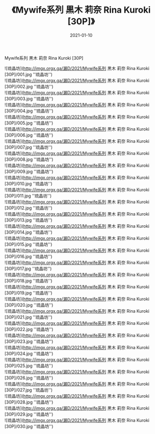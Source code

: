 ﻿---
layout: post
title:  《Mywife系列 黒木 莉奈 Rina Kuroki [30P]》
date:   2021-01-10
img: imgx.orgx.ga/漏D/2021/Mywife系列 黒木 莉奈 Rina Kuroki [30P]/000.jpg
categories: [美女, 性感, 泳衣]
---

Mywife系列 黒木 莉奈 Rina Kuroki [30P]

![琉晶坊](http://imgx.orgx.ga/漏D/2021/Mywife系列 黒木 莉奈 Rina Kuroki [30P]/001.jpg ''琉晶坊'') <br>
![琉晶坊](http://imgx.orgx.ga/漏D/2021/Mywife系列 黒木 莉奈 Rina Kuroki [30P]/002.jpg ''琉晶坊'') <br>
![琉晶坊](http://imgx.orgx.ga/漏D/2021/Mywife系列 黒木 莉奈 Rina Kuroki [30P]/003.jpg ''琉晶坊'') <br>
![琉晶坊](http://imgx.orgx.ga/漏D/2021/Mywife系列 黒木 莉奈 Rina Kuroki [30P]/004.jpg ''琉晶坊'') <br>
![琉晶坊](http://imgx.orgx.ga/漏D/2021/Mywife系列 黒木 莉奈 Rina Kuroki [30P]/005.jpg ''琉晶坊'') <br>
![琉晶坊](http://imgx.orgx.ga/漏D/2021/Mywife系列 黒木 莉奈 Rina Kuroki [30P]/006.jpg ''琉晶坊'') <br>
![琉晶坊](http://imgx.orgx.ga/漏D/2021/Mywife系列 黒木 莉奈 Rina Kuroki [30P]/007.jpg ''琉晶坊'') <br>
![琉晶坊](http://imgx.orgx.ga/漏D/2021/Mywife系列 黒木 莉奈 Rina Kuroki [30P]/008.jpg ''琉晶坊'') <br>
![琉晶坊](http://imgx.orgx.ga/漏D/2021/Mywife系列 黒木 莉奈 Rina Kuroki [30P]/009.jpg ''琉晶坊'') <br>
![琉晶坊](http://imgx.orgx.ga/漏D/2021/Mywife系列 黒木 莉奈 Rina Kuroki [30P]/010.jpg ''琉晶坊'') <br>
![琉晶坊](http://imgx.orgx.ga/漏D/2021/Mywife系列 黒木 莉奈 Rina Kuroki [30P]/011.jpg ''琉晶坊'') <br>
![琉晶坊](http://imgx.orgx.ga/漏D/2021/Mywife系列 黒木 莉奈 Rina Kuroki [30P]/012.jpg ''琉晶坊'') <br>
![琉晶坊](http://imgx.orgx.ga/漏D/2021/Mywife系列 黒木 莉奈 Rina Kuroki [30P]/013.jpg ''琉晶坊'') <br>
![琉晶坊](http://imgx.orgx.ga/漏D/2021/Mywife系列 黒木 莉奈 Rina Kuroki [30P]/014.jpg ''琉晶坊'') <br>
![琉晶坊](http://imgx.orgx.ga/漏D/2021/Mywife系列 黒木 莉奈 Rina Kuroki [30P]/015.jpg ''琉晶坊'') <br>
![琉晶坊](http://imgx.orgx.ga/漏D/2021/Mywife系列 黒木 莉奈 Rina Kuroki [30P]/016.jpg ''琉晶坊'') <br>
![琉晶坊](http://imgx.orgx.ga/漏D/2021/Mywife系列 黒木 莉奈 Rina Kuroki [30P]/017.jpg ''琉晶坊'') <br>
![琉晶坊](http://imgx.orgx.ga/漏D/2021/Mywife系列 黒木 莉奈 Rina Kuroki [30P]/018.jpg ''琉晶坊'') <br>
![琉晶坊](http://imgx.orgx.ga/漏D/2021/Mywife系列 黒木 莉奈 Rina Kuroki [30P]/019.jpg ''琉晶坊'') <br>
![琉晶坊](http://imgx.orgx.ga/漏D/2021/Mywife系列 黒木 莉奈 Rina Kuroki [30P]/020.jpg ''琉晶坊'') <br>
![琉晶坊](http://imgx.orgx.ga/漏D/2021/Mywife系列 黒木 莉奈 Rina Kuroki [30P]/021.jpg ''琉晶坊'') <br>
![琉晶坊](http://imgx.orgx.ga/漏D/2021/Mywife系列 黒木 莉奈 Rina Kuroki [30P]/022.jpg ''琉晶坊'') <br>
![琉晶坊](http://imgx.orgx.ga/漏D/2021/Mywife系列 黒木 莉奈 Rina Kuroki [30P]/023.jpg ''琉晶坊'') <br>
![琉晶坊](http://imgx.orgx.ga/漏D/2021/Mywife系列 黒木 莉奈 Rina Kuroki [30P]/024.jpg ''琉晶坊'') <br>
![琉晶坊](http://imgx.orgx.ga/漏D/2021/Mywife系列 黒木 莉奈 Rina Kuroki [30P]/025.jpg ''琉晶坊'') <br>
![琉晶坊](http://imgx.orgx.ga/漏D/2021/Mywife系列 黒木 莉奈 Rina Kuroki [30P]/026.jpg ''琉晶坊'') <br>
![琉晶坊](http://imgx.orgx.ga/漏D/2021/Mywife系列 黒木 莉奈 Rina Kuroki [30P]/027.jpg ''琉晶坊'') <br>
![琉晶坊](http://imgx.orgx.ga/漏D/2021/Mywife系列 黒木 莉奈 Rina Kuroki [30P]/028.jpg ''琉晶坊'') <br>
![琉晶坊](http://imgx.orgx.ga/漏D/2021/Mywife系列 黒木 莉奈 Rina Kuroki [30P]/029.jpg ''琉晶坊'') <br>
![琉晶坊](http://imgx.orgx.ga/漏D/2021/Mywife系列 黒木 莉奈 Rina Kuroki [30P]/030.jpg ''琉晶坊'') <br>